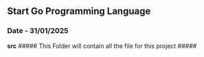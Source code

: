 ## Start Go Programming Language ##

### Date - 31/01/2025 ###

**src**
    ##### This Folder will contain all the file for this project #####